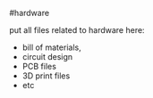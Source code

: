 #hardware

put all files related to hardware here:
- bill of materials,
- circuit design
- PCB files
- 3D print files
- etc